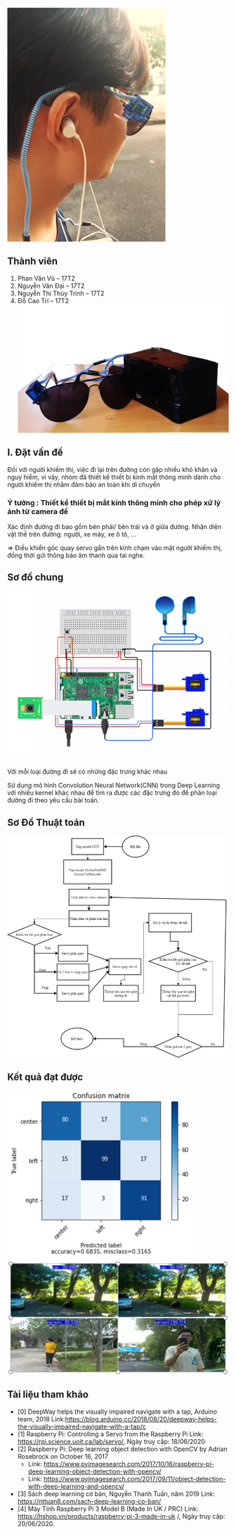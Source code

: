 ![alt](./screenshots/demo.png)
## Thành viên
 1. Phan Văn Vũ – 17T2
 2. Nguyễn Văn Đại – 17T2
 3. Nguyễn Thi Thùy Trinh – 17T2
 4. Đỗ Cao Trí – 17T2
![alt](./screenshots/product.png)
## I. Đặt vấn đề
Đối với người khiếm thị, việc đi lại trên đường còn gặp nhiều khó khăn và nguy hiểm, vì vậy, nhóm đã thiết kế thiết bị kính mắt thông minh dành cho người khiếm thị nhằm đảm bảo an toàn khi di chuyển

### Ý tưởng : Thiết kế **thiết bị mắt kính thông minh cho phép xử lý ảnh từ camera** để
Xác định đường đi bao gồm bên phải/ bên trái và ở giữa đường.
Nhận diện vật thể trên đường: người, xe máy, xe ô tô, …

=> Điều khiển góc quay servo gắn trên kính chạm vào mặt người khiếm thị, đồng thời gửi thông báo âm thanh qua tai nghe.

## Sơ đồ chung
![alt](./screenshots/CircuitDiagram.png)

## 
Với mỗi loại đường đi sẽ có những đặc trưng khác nhau

Sử dụng mô hình Convolution Neural Network(CNN) trong Deep Learning với nhiều kernel khác nhau để tìm ra được các đặc trưng đó để phân loại đường đi theo yêu cầu bài toán. 

## Sơ Đồ Thuật  toán

![alt](./screenshots/SodoChungChiTiet.png)

## Kết quả đạt được

![alt](./screenshots/KQ1.png)
![alt](./screenshots/KQ2.jpg)

## Tài liệu tham khảo
- [0] DeepWay helps the visually impaired navigate with a tap, Arduino team, 2018
Link:https://blog.arduino.cc/2018/08/20/deepway-helps-the-visually-impaired-navigate-with-a-tap/c
- [1] Raspberry Pi: Controlling a Servo from the Raspberry Pi 
Link: https://rpi.science.uoit.ca/lab/servo/, Ngày truy cập: 18/06/2020
- [2] Raspberry Pi: Deep learning object detection with OpenCV by Adrian Rosebrock on October 16, 2017
  -  Link: https://www.pyimagesearch.com/2017/10/16/raspberry-pi-deep-learning-object-detection-with-opencv/ 
    - Link: https://www.pyimagesearch.com/2017/09/11/object-detection-with-deep-learning-and-opencv/
- [3] Sách deep learning cơ bản, Nguyễn Thanh Tuấn, năm 2019
Link: https://nttuan8.com/sach-deep-learning-co-ban/
- [4] Máy Tính Raspberry Pi 3 Model B (Made In UK / PRC)
Link: https://hshop.vn/products/raspberry-pi-3-made-in-uk
/, Ngày truy cập: 20/06/2020.
